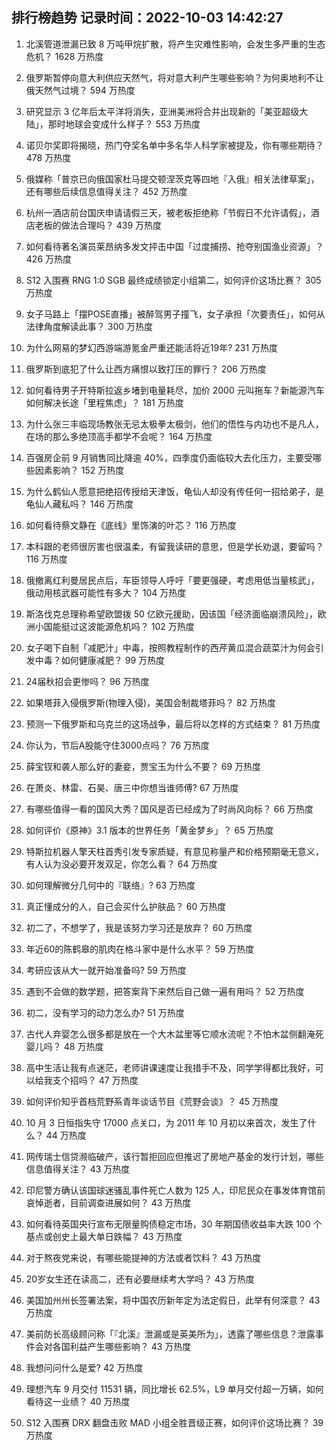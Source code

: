 
## 排行榜趋势 记录时间：2022-10-03 14:42:27
  
  1. 北溪管道泄漏已致 8 万吨甲烷扩散，将产生灾难性影响，会发生多严重的生态危机？ 1628 万热度
    
  2. 俄罗斯暂停向意大利供应天然气，将对意大利产生哪些影响？为何奥地利不让俄天然气过境？ 594 万热度
    
  3. 研究显示 3 亿年后太平洋将消失，亚洲美洲将合并出现新的「美亚超级大陆」，那时地球会变成什么样子？ 553 万热度
    
  4. 诺贝尔奖即将揭晓，热门夺奖名单中多名华人科学家被提及，你有哪些期待？ 478 万热度
    
  5. 俄媒称「普京已向俄国家杜马提交顿涅茨克等四地『入俄』相关法律草案」，还有哪些后续信息值得关注？ 452 万热度
    
  6. 杭州一酒店前台国庆申请请假三天，被老板拒绝称「节假日不允许请假」，酒店老板的做法合理吗？ 439 万热度
    
  7. 如何看待著名演员莱昂纳多发文抨击中国「过度捕捞、抢夺别国渔业资源」？ 426 万热度
    
  8. S12 入围赛 RNG 1:0 SGB 最终成绩锁定小组第二，如何评价这场比赛？ 305 万热度
    
  9. 女子马路上「摆POSE直播」被醉驾男子撞飞，女子承担「次要责任」，如何从法律角度解读此事？ 300 万热度
    
  10. 为什么网易的梦幻西游端游氪金严重还能活将近19年? 231 万热度
    
  11. 俄罗斯到底犯了什么让西方痛恨以致打压的罪行？ 206 万热度
    
  12. 如何看待男子开特斯拉返乡堵到电量耗尽，加价 2000 元叫拖车？新能源汽车如何解决长途「里程焦虑」？ 181 万热度
    
  13. 为什么张三丰临现场教张无忌太极拳太极剑，他们的悟性与内功也不是凡人，在场的那么多绝顶高手都学不会呢？ 164 万热度
    
  14. 百强房企前 9 月销售同比降逾 40%，四季度仍面临较大去化压力，主要受哪些因素影响？ 152 万热度
    
  15. 为什么鹤仙人愿意把绝招传授给天津饭，龟仙人却没有传任何一招给弟子，是龟仙人藏私吗？ 146 万热度
    
  16. 如何看待蔡文静在《底线》里饰演的叶芯？ 116 万热度
    
  17. 本科跟的老师很厉害也很温柔，有留我读研的意思，但是学长劝退，要留吗？ 116 万热度
    
  18. 俄撤离红利曼居民点后，车臣领导人呼吁「要更强硬，考虑用低当量核武」，俄动用核武器可能性有多大？ 104 万热度
    
  19. 斯洛伐克总理称希望欧盟拨 50 亿欧元援助，因该国「经济面临崩溃风险」，欧洲小国能挺过这波能源危机吗？ 102 万热度
    
  20. 女子喝下自制「减肥汁」中毒，按照教程制作的西芹黄瓜混合蔬菜汁为何会引发中毒？如何健康减肥？ 99 万热度
    
  21. 24届秋招会更惨吗？ 96 万热度
    
  22. 如果塔菲入侵俄罗斯(物理入侵)，美国会制裁塔菲吗？ 82 万热度
    
  23. 预测一下俄罗斯和乌克兰的这场战争，最后将以怎样的方式结束？ 81 万热度
    
  24. 你认为，节后A股能守住3000点吗？ 76 万热度
    
  25. 薛宝钗和袭人那么好的妻妾，贾宝玉为什么不要？ 69 万热度
    
  26. 在萧炎、林雷、石昊、唐三中你想当谁师傅? 67 万热度
    
  27. 有哪些值得一看的国风大秀？国风是否已经成为了时尚风向标？ 66 万热度
    
  28. 如何评价《原神》3.1 版本的世界任务「黄金梦乡」？ 65 万热度
    
  29. 特斯拉机器人擎天柱首秀引发专家质疑，有意见称量产和价格预期毫无意义，有人认为没必要开发双足，你怎么看？ 64 万热度
    
  30. 如何理解微分几何中的『联络』? 63 万热度
    
  31. 真正懂成分的人，自己会买什么护肤品？ 60 万热度
    
  32. 初二了，不想学了，我是该努力学习还是放弃？ 60 万热度
    
  33. 年近60的陈鹤皋的肌肉在格斗家中是什么水平？ 59 万热度
    
  34. 考研应该从大一就开始准备吗? 59 万热度
    
  35. 遇到不会做的数学题，把答案背下来然后自己做一遍有用吗？ 52 万热度
    
  36. 初二，没有学习的动力怎么办? 51 万热度
    
  37. 古代人弃婴怎么很多都是放在一个大木盆里等它顺水流呢？不怕木盆侧翻淹死婴儿吗？ 48 万热度
    
  38. 高中生活让我有点迷茫，老师讲课速度让我措手不及，同学学得都比我好，可以给我支个招吗？ 47 万热度
    
  39. 如何评价知乎首档荒野系青年谈话节目《荒野会谈》？ 45 万热度
    
  40. 10 月 3 日恒指失守 17000 点关口，为 2011 年 10 月初以来首次，发生了什么？ 44 万热度
    
  41. 网传瑞士信贷濒临破产，该行暂拒回应但推迟了房地产基金的发行计划，哪些信息值得关注？ 43 万热度
    
  42. 印尼警方确认该国球迷骚乱事件死亡人数为 125 人，印尼民众在事发体育馆前哀悼逝者，目前调查进展如何？ 43 万热度
    
  43. 如何看待英国央行宣布无限量购债稳定市场，30 年期国债收益率大跌 100 个基点或创史上最大单日跌幅？ 43 万热度
    
  44. 对于熬夜党来说，有哪些能提神的方法或者饮料？ 43 万热度
    
  45. 20岁女生还在读高二，还有必要继续考大学吗？ 43 万热度
    
  46. 美国加州州长签署法案，将中国农历新年定为法定假日，此举有何深意？ 43 万热度
    
  47. 美前防长高级顾问称「『北溪』泄漏或是英美所为」，透露了哪些信息？泄露事件会对各国利益产生哪些影响？ 43 万热度
    
  48. 我想问问什么是爱? 42 万热度
    
  49. 理想汽车 9 月交付 11531 辆，同比增长 62.5%，L9 单月交付超一万辆，如何看待这一业绩？ 40 万热度
    
  50. S12 入围赛 DRX 翻盘击败 MAD 小组全胜晋级正赛，如何评价这场比赛？ 39 万热度
    